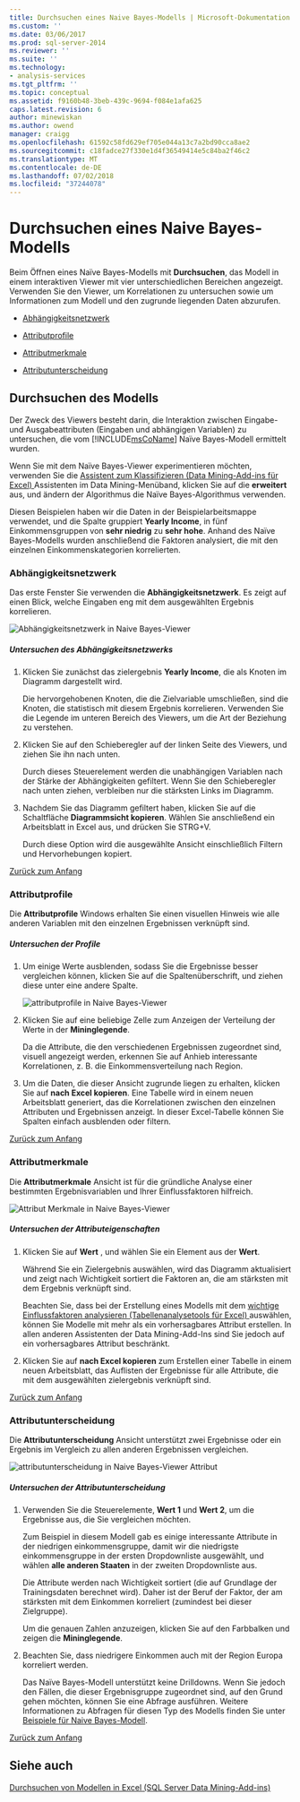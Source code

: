 ```yaml
---
title: Durchsuchen eines Naive Bayes-Modells | Microsoft-Dokumentation
ms.custom: ''
ms.date: 03/06/2017
ms.prod: sql-server-2014
ms.reviewer: ''
ms.suite: ''
ms.technology:
- analysis-services
ms.tgt_pltfrm: ''
ms.topic: conceptual
ms.assetid: f9160b48-3beb-439c-9694-f084e1afa625
caps.latest.revision: 6
author: minewiskan
ms.author: owend
manager: craigg
ms.openlocfilehash: 61592c58fd629ef705e044a13c7a2bd90cca8ae2
ms.sourcegitcommit: c18fadce27f330e1d4f36549414e5c84ba2f46c2
ms.translationtype: MT
ms.contentlocale: de-DE
ms.lasthandoff: 07/02/2018
ms.locfileid: "37244078"
---
```

# <a name="browsing-a-naive-bayes-model"></a>Durchsuchen eines Naive Bayes-Modells
  Beim Öffnen eines Naïve Bayes-Modells mit **Durchsuchen**, das Modell in einem interaktiven Viewer mit vier unterschiedlichen Bereichen angezeigt. Verwenden Sie den Viewer, um Korrelationen zu untersuchen sowie um Informationen zum Modell und den zugrunde liegenden Daten abzurufen.  
  
-   [Abhängigkeitsnetzwerk](#bkmk_DepNet)  
  
-   [Attributprofile](#bkmk_AttProf)  
  
-   [Attributmerkmale](#bkmk_AttChar)  
  
-   [Attributunterscheidung](#bkmk_AttDisc)  
  
##  <a name="BKMK_Tabs"></a> Durchsuchen des Modells  
 Der Zweck des Viewers besteht darin, die Interaktion zwischen Eingabe- und Ausgabeattributen (Eingaben und abhängigen Variablen) zu untersuchen, die vom [!INCLUDE[msCoName](../includes/msconame-md.md)] Naïve Bayes-Modell ermittelt wurden.  
  
 Wenn Sie mit dem Naïve Bayes-Viewer experimentieren möchten, verwenden Sie die [Assistent zum Klassifizieren &#40;Data Mining-Add-ins für Excel&#41; ](classify-wizard-data-mining-add-ins-for-excel.md) Assistenten im Data Mining-Menüband, klicken Sie auf die **erweitert** aus, und ändern der Algorithmus die Naïve Bayes-Algorithmus verwenden.  
  
 Diesen Beispielen haben wir die Daten in der Beispielarbeitsmappe verwendet, und die Spalte gruppiert **Yearly Income**, in fünf Einkommensgruppen von **sehr niedrig** zu **sehr hohe**. Anhand des Naïve Bayes-Modells wurden anschließend die Faktoren analysiert, die mit den einzelnen Einkommenskategorien korrelierten.  
  
###  <a name="bkmk_DepNet"></a> Abhängigkeitsnetzwerk  
 Das erste Fenster Sie verwenden die **Abhängigkeitsnetzwerk**. Es zeigt auf einen Blick, welche Eingaben eng mit dem ausgewählten Ergebnis korrelieren.  
  
 ![Abhängigkeitsnetzwerk in Naive Bayes-Viewer](media/dm13-nb.gif "Abhängigkeitsnetzwerk in Naive Bayes-Viewer")  
  
##### <a name="explore-the-dependency-network"></a>Untersuchen des Abhängigkeitsnetzwerks  
  
1.  Klicken Sie zunächst das zielergebnis **Yearly Income**, die als Knoten im Diagramm dargestellt wird.  
  
     Die hervorgehobenen Knoten, die die Zielvariable umschließen, sind die Knoten, die statistisch mit diesem Ergebnis korrelieren. Verwenden Sie die Legende im unteren Bereich des Viewers, um die Art der Beziehung zu verstehen.  
  
2.  Klicken Sie auf den Schieberegler auf der linken Seite des Viewers, und ziehen Sie ihn nach unten.  
  
     Durch dieses Steuerelement werden die unabhängigen Variablen nach der Stärke der Abhängigkeiten gefiltert. Wenn Sie den Schieberegler nach unten ziehen, verbleiben nur die stärksten Links im Diagramm.  
  
3.  Nachdem Sie das Diagramm gefiltert haben, klicken Sie auf die Schaltfläche **Diagrammsicht kopieren**. Wählen Sie anschließend ein Arbeitsblatt in Excel aus, und drücken Sie STRG+V.  
  
     Durch diese Option wird die ausgewählte Ansicht einschließlich Filtern und Hervorhebungen kopiert.  
  
 [Zurück zum Anfang](#BKMK_Tabs)  
  
###  <a name="bkmk_AttProf"></a> Attributprofile  
 Die **Attributprofile** Windows erhalten Sie einen visuellen Hinweis wie alle anderen Variablen mit den einzelnen Ergebnissen verknüpft sind.  
  
##### <a name="explore-the-profiles"></a>Untersuchen der Profile  
  
1.  Um einige Werte ausblenden, sodass Sie die Ergebnisse besser vergleichen können, klicken Sie auf die Spaltenüberschrift, und ziehen diese unter eine andere Spalte.  
  
     ![attributprofile in Naive Bayes-Viewer](media/dm13-nb-attprof.gif "attributprofile in Naive Bayes-Viewer")  
  
2.  Klicken Sie auf eine beliebige Zelle zum Anzeigen der Verteilung der Werte in der **Mininglegende**.  
  
     Da die Attribute, die den verschiedenen Ergebnissen zugeordnet sind, visuell angezeigt werden, erkennen Sie auf Anhieb interessante Korrelationen, z. B. die Einkommensverteilung nach Region.  
  
3.  Um die Daten, die dieser Ansicht zugrunde liegen zu erhalten, klicken Sie auf **nach Excel kopieren**. Eine Tabelle wird in einem neuen Arbeitsblatt generiert, das die Korrelationen zwischen den einzelnen Attributen und Ergebnissen anzeigt. In dieser Excel-Tabelle können Sie Spalten einfach ausblenden oder filtern.  
  
 [Zurück zum Anfang](#BKMK_Tabs)  
  
###  <a name="bkmk_AttChar"></a> Attributmerkmale  
 Die **Attributmerkmale** Ansicht ist für die gründliche Analyse einer bestimmten Ergebnisvariablen und Ihrer Einflussfaktoren hilfreich.  
  
 ![Attribut Merkmale in Naive Bayes-Viewer](media/dm13-nb-viewer.gif "Attribut Merkmale in Naive Bayes-Viewer")  
  
##### <a name="explore-the-attribute-characteristics"></a>Untersuchen der Attributeigenschaften  
  
1.  Klicken Sie auf **Wert** , und wählen Sie ein Element aus der **Wert**.  
  
     Während Sie ein Zielergebnis auswählen, wird das Diagramm aktualisiert und zeigt nach Wichtigkeit sortiert die Faktoren an, die am stärksten mit dem Ergebnis verknüpft sind.  
  
     Beachten Sie, dass bei der Erstellung eines Modells mit dem [wichtige Einflussfaktoren analysieren &#40;Tabellenanalysetools für Excel&#41; ](analyze-key-influencers-table-analysis-tools-for-excel.md) auswählen, können Sie Modelle mit mehr als ein vorhersagbares Attribut erstellen. In allen anderen Assistenten der Data Mining-Add-Ins sind Sie jedoch auf ein vorhersagbares Attribut beschränkt.  
  
2.  Klicken Sie auf **nach Excel kopieren** zum Erstellen einer Tabelle in einem neuen Arbeitsblatt, das Auflisten der Ergebnisse für alle Attribute, die mit dem ausgewählten zielergebnis verknüpft sind.  
  
 [Zurück zum Anfang](#BKMK_Tabs)  
  
###  <a name="bkmk_AttDisc"></a> Attributunterscheidung  
 Die **Attributunterscheidung** Ansicht unterstützt zwei Ergebnisse oder ein Ergebnis im Vergleich zu allen anderen Ergebnissen vergleichen.  
  
 ![attributunterscheidung in Naive Bayes-Viewer Attribut](media/dm13-nb-attdisc.gif "Attribut attributunterscheidung in Naive Bayes-Viewer")  
  
##### <a name="explore-attribute-discrimination"></a>Untersuchen der Attributunterscheidung  
  
1.  Verwenden Sie die Steuerelemente, **Wert 1** und **Wert 2**, um die Ergebnisse aus, die Sie vergleichen möchten.  
  
     Zum Beispiel in diesem Modell gab es einige interessante Attribute in der niedrigen einkommensgruppe, damit wir die niedrigste einkommensgruppe in der ersten Dropdownliste ausgewählt, und wählen **alle anderen Staaten** in der zweiten Dropdownliste aus.  
  
     Die Attribute werden nach Wichtigkeit sortiert (die auf Grundlage der Trainingsdaten berechnet wird). Daher ist der Beruf der Faktor, der am stärksten mit dem Einkommen korreliert (zumindest bei dieser Zielgruppe).  
  
     Um die genauen Zahlen anzuzeigen, klicken Sie auf den Farbbalken und zeigen die **Mininglegende**.  
  
2.  Beachten Sie, dass niedrigere Einkommen auch mit der Region Europa korreliert werden.  
  
     Das Naïve Bayes-Modell unterstützt keine Drilldowns. Wenn Sie jedoch den Fällen, die dieser Ergebnisgruppe zugeordnet sind, auf den Grund gehen möchten, können Sie eine Abfrage ausführen. Weitere Informationen zu Abfragen für diesen Typ des Modells finden Sie unter [Beispiele für Naive Bayes-Modell](data-mining/naive-bayes-model-query-examples.md).  
  
 [Zurück zum Anfang](#BKMK_Tabs)  
  
## <a name="see-also"></a>Siehe auch  
 [Durchsuchen von Modellen in Excel &#40;SQL Server Data Mining-Add-ins&#41;](browsing-models-in-excel-sql-server-data-mining-add-ins.md)  
  
  
